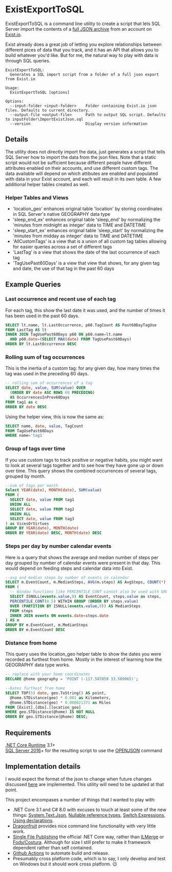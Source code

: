 # ExistExportToSQL

ExistExportToSQL is a command line utility to create a script that lets SQL Server import the contents of a [full JSON archive](https://exist.io/account/export/) from an account on [Exist.io](https://exist.io).

Exist already does a great job of letting you explore relationships between different pices of data that you track, and it has an API that allows you to build whatever you'd like.  But for me, the natural way to play with data is through SQL queries.

``` text
ExistExportToSQL:
  Generates a SQL import script from a folder of a full json export from Exist.io

Usage:
  ExistExportToSQL [options]

Options:
  --input-folder <input-folder>    Folder containing Exist.io json files. Defaults to current directory.
  --output-file <output-file>      Path to output SQL script. Defaults to inputFolder\ImportExistJson.sql
  --version                        Display version information
```

## Details

The utility does not directly import the data, just generates a script that tells SQL Server how to import the data from the json files.  Note that a static script would not be sufficient because different people have different attributes enabled on their accounts, and use different custom tags.  The data available will depend on which attibutes are enabled and populated with data in your Exist account, and each will result in its own table.  A few additional helper tables created as well.

### Helper Tables and Views

* 'location_geo' enhances original table 'location' by storing coordinates in SQL Server's native GEOGRAPHY data type
* 'sleep_end_ex' enhances original table 'sleep_end' by normalizing the 'minutes from midnight as integer' data to TIME and DATETIME
* 'sleep_start_ex' enhances original table 'sleep_start' by normalizing the 'minutes from midday as integer' data to TIME and DATETIME
* 'AllCustomTags' is a view that is a union of all custom tag tables allowing for easier queries across a set of different tags
* 'LastTag' is a view that shows the date of the last occurrence of each tag
* 'TagUsePast60Days' is a view that view that shows, for any given tag and date, the use of that tag in the past 60 days

## Example Queries

### Last occurrence and recent use of each tag

For each tag, this show the last date it was used, and the number of times it has been used in the past 60 days.

``` SQL
SELECT lt.name, lt.LastOccurrence, p60.TagCount AS Past60DayTagUse
FROM LastTag AS lt
INNER JOIN TagUsePast60Days p60 ON p60.name=lt.name 
  AND p60.date=(SELECT MAX(date) FROM TagUsePast60Days)
ORDER BY lt.LastOccurrence DESC
```

### Rolling sum of tag occurrences

This is the inertia of a custom tag: for any given day, how many times the tag was used in the preceding 60 days.

``` SQL
-- rolling sum of occurrences of a tag
SELECT date, value, SUM(value) OVER
  (ORDER BY date ASC ROWS 60 PRECEDING)
  AS OccurrencesInPrev60Days
FROM tag1 as c
ORDER BY date DESC
```

Using the helper view, this is now the same as:

``` SQL
SELECT name, date, value, TagCount
FROM TagUsePast60Days
WHERE name='tag1'
```

### Group of tags over time

If you use custom tags to track positive or negative habits, you might want to look at several tags together and to see how they have gone up or down over time.  This query shows the combined occurrences of several tags, grouped by month.

``` SQL
--sum of tags per month
Select YEAR(date), MONTH(date), SUM(value)
FROM (
  SELECT date, value FROM tag1
  UNION ALL
  SELECT date, value FROM tag2
  UNION ALL
  SELECT date, value FROM tag3
) as VicesOrVirtues
GROUP BY YEAR(date), MONTH(date)
ORDER BY YEAR(date) DESC, MONTH(date) DESC
```

### Steps per day by number calendar events

Here is a query that shows the average and median number of steps per day grouped by number of calendar events were present in that day.  This would depend on feeding steps and calendar data into Exist.

``` SQL
--avg and median steps by number of events in calendar
SELECT m.EventCount, m.MedianSteps, AVG(m.steps) AS AvgSteps, COUNT(*) AS DaysCount
FROM (
  -- Window functions like PERCENTILE_CONT cannot also be used with GROUP BY, so use a subquery to get median
  SELECT ISNULL(events.value,0) AS EventCount, steps.value as steps,
  PERCENTILE_CONT(0.5) WITHIN GROUP (ORDER BY steps.value)
  OVER (PARTITION BY ISNULL(events.value,0)) AS MedianSteps
  FROM steps
  INNER JOIN events ON events.date=steps.date
) AS m
GROUP BY m.EventCount, m.MedianSteps
ORDER BY m.EventCount DESC
```

### Distance from home

This query uses the location_geo helper table to show the dates you were recorded as furthest from home.  Mostly in the interest of learning how the GEOGRAPHY data type works.

``` SQL
-- replace with your home coordinates
DECLARE @home geography = 'POINT (-117.587059 33.589965)';

--Dates furthest from home  
SELECT TOP(5) date, geo.ToString() AS point,
  @home.STDistance(geo) * 0.001 as Kilometers,
  @home.STDistance(geo) * 0.000621371 as Miles
FROM [Exist].[dbo].[location_geo]
WHERE geo.STDistance(@home) IS NOT NULL  
ORDER BY geo.STDistance(@home) DESC;  
```

## Requirements

[.NET Core Runtime](https://dotnet.microsoft.com/download) 3.1+  
[SQL Server 2016](https://www.microsoft.com/en-us/sql-server/sql-server-downloads)+ for the resulting script to use the [OPENJSON](https://docs.microsoft.com/en-us/sql/t-sql/functions/openjson-transact-sql?view=sql-server-ver15) command

## Implementation details

I would expect the format of the json to change when future changes discussed [here](http://blog.hellocode.co/post/exist-in-2020/) are implemented.  This utility will need to be updated at that point.

This project encompases a number of things that I wanted to play with:

* .NET Core 3.1 and C# 8.0 with excuses to touch at least some of the new things: [System.Text.Json](https://devblogs.microsoft.com/dotnet/try-the-new-system-text-json-apis/), [Nullable reference types](https://docs.microsoft.com/en-us/dotnet/csharp/whats-new/csharp-8#nullable-reference-types), [Switch Expressions](https://docs.microsoft.com/en-us/dotnet/csharp/whats-new/csharp-8#switch-expressions), [Using declarations](https://docs.microsoft.com/en-us/dotnet/csharp/whats-new/csharp-8#using-declarations).
* [Dragonfruit](https://github.com/dotnet/command-line-api/wiki/Your-first-app-with-System.CommandLine.DragonFruit) provides nice command line functionality with very little work.
* [Single File Publishing](https://docs.microsoft.com/en-us/dotnet/core/whats-new/dotnet-core-3-0#single-file-executables) the official .NET Core way, rather than [ILMerge](https://www.nuget.org/packages/MSBuild.ILMerge.Task/) or [Fody/Costura](https://github.com/Fody/Costura).  Although for size I still prefer to make it framework dependent rather than self contained.
* [Github Actions](https://github.com/actions/upload-release-asset) to automate build and release.
* Presumably cross platform code, which is to say, I only develop and test on Windows but it should work cross platform. 😉
